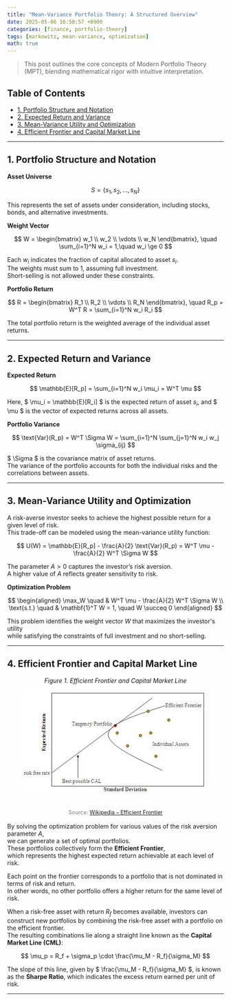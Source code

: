 ```yaml
---
title: "Mean-Variance Portfolio Theory: A Structured Overview"
date: 2025-05-06 16:58:57 +0900
categories: [finance, portfolio-theory]
tags: [markowitz, mean-variance, optimization]
math: true
---
```


> This post outlines the core concepts of Modern Portfolio Theory (MPT), blending mathematical rigor with intuitive interpretation.

## Table of Contents

- [1. Portfolio Structure and Notation](#1-portfolio-structure-and-notation)
- [2. Expected Return and Variance](#2-expected-return-and-variance)
- [3. Mean-Variance Utility and Optimization](#3-mean-variance-utility-and-optimization)
- [4. Efficient Frontier and Capital Market Line](#4-efficient-frontier-and-capital-market-line)

---

## 1. Portfolio Structure and Notation

**Asset Universe**

  
$$
S = \{s_1, s_2, \dots, s_N\}
$$
  

This represents the set of assets under consideration, including stocks, bonds, and alternative investments.

**Weight Vector**

  
$$
W = 
\begin{bmatrix}
w_1 \\
w_2 \\
\vdots \\
w_N
\end{bmatrix}, \quad \sum_{i=1}^N w_i = 1,\quad w_i \ge 0
$$
  

Each $w_i$ indicates the fraction of capital allocated to asset $s_i$.  
The weights must sum to 1, assuming full investment.  
Short-selling is not allowed under these constraints.

**Portfolio Return**

  
$$
R = 
\begin{bmatrix}
R_1 \\
R_2 \\
\vdots \\
R_N
\end{bmatrix}, \quad
R_p = W^T R = \sum_{i=1}^N w_i R_i
$$
  

The total portfolio return is the weighted average of the individual asset returns.

---

## 2. Expected Return and Variance

**Expected Return**

  
$$
\mathbb{E}[R_p] = \sum_{i=1}^N w_i \mu_i = W^T \mu
$$
  

Here, $ \mu_i = \mathbb{E}[R_i] $ is the expected return of asset $s_i$, and $ \mu $ is the vector of expected returns across all assets.

**Portfolio Variance**

  
$$
\text{Var}(R_p) = W^T \Sigma W = \sum_{i=1}^N \sum_{j=1}^N w_i w_j \sigma_{ij}
$$
  

$ \Sigma $ is the covariance matrix of asset returns.  
The variance of the portfolio accounts for both the individual risks and the correlations between assets.

---

## 3. Mean-Variance Utility and Optimization

A risk-averse investor seeks to achieve the highest possible return for a given level of risk.  
This trade-off can be modeled using the mean-variance utility function:

  
$$
U(W) = \mathbb{E}[R_p] - \frac{A}{2} \text{Var}(R_p) = W^T \mu - \frac{A}{2} W^T \Sigma W
$$
  

The parameter $A > 0$ captures the investor’s risk aversion.  
A higher value of $A$ reflects greater sensitivity to risk.

**Optimization Problem**

  
$$
\begin{aligned}
\max_W \quad & W^T \mu - \frac{A}{2} W^T \Sigma W \\
\text{s.t.} \quad & \mathbf{1}^T W = 1, \quad W \succeq 0
\end{aligned}
$$
  

This problem identifies the weight vector $W$ that maximizes the investor's utility  
while satisfying the constraints of full investment and no short-selling.

---

## 4. Efficient Frontier and Capital Market Line

<div style="text-align: center; margin-bottom: 1rem;">

  <em>Figure 1. Efficient Frontier and Capital Market Line</em><br>

  <img src="/assets/img/Markowitz_frontier.jpg" alt="Efficient Frontier"
       style="display: block; margin: 0.3rem auto; max-width: 90%; height: auto;"><br>

  <span style="font-size: 0.9em; color: gray;">
    Source: <a href="https://en.wikipedia.org/wiki/Efficient_frontier" target="_blank">Wikipedia – Efficient Frontier</a>
  </span>

</div>

By solving the optimization problem for various values of the risk aversion parameter $A$,  
we can generate a set of optimal portfolios.  
These portfolios collectively form the **Efficient Frontier**,  
which represents the highest expected return achievable at each level of risk.

Each point on the frontier corresponds to a portfolio that is not dominated in terms of risk and return.  
In other words, no other portfolio offers a higher return for the same level of risk.

When a risk-free asset with return $R_f$ becomes available, investors can construct new portfolios by combining the risk-free asset with a portfolio on the efficient frontier.  
The resulting combinations lie along a straight line known as the **Capital Market Line (CML)**:
  
$$
\mu_p = R_f + \sigma_p \cdot \frac{\mu_M - R_f}{\sigma_M}
$$
  

The slope of this line, given by $ \frac{\mu_M - R_f}{\sigma_M} $, is known as the **Sharpe Ratio**, which indicates the excess return earned per unit of risk.

---


